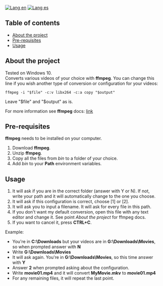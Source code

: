 [![Lang en](https://img.shields.io/badge/lang-en-blue?style=flat)](https://github.com/ian-ani/Convert-Bulk/blob/main/README.md)
[![Lang es](https://img.shields.io/badge/lang-es-red?style=flat)](https://github.com/ian-ani/Convert-Bulk/blob/main/README.es.md)

## Table of contents

- [About the project](#About-the-project)
- [Pre-requisites](#Pre-requisites)
- [Usage](#Usage)

## About the project

Tested on Windows 10.  
Converts various videos of your choice with **ffmpeg**. You can change this line if you wish 
another type of conversion or configuration for your videos:

``ffmpeg -i "$file" -c:v libx264 -c:a copy "$output"``

Leave "$file" and "$output" as is.

For more information see **ffmpeg** docs: [link](https://ffmpeg.org/ffmpeg.html)

## Pre-requisites

**ffmpeg** needs to be installed on your computer.

1. Download **ffmpeg**.
2. Unzip **ffmpeg**.
3. Copy all the files from *bin* to a folder of your choice.
4. Add *bin* to your **Path** environment variables.

## Usage

1. It will ask if you are in the correct folder (answer with Y or N). If not, write your path and it will automatically change
to the one you choose.
2. It will ask if this configuration is correct, choose [1] or [2].
3. It will ask you to input a filename. It will ask for every file in this path.
4. If you don't want my default conversion, open this file with any text editor and change it. See point *About the project* for ffmpeg docs.
5. If you want to cancel it, press **CTRL+C**.

Example:

- You're in **C:\Downloads** but your videos are in **G:\Downloads\Movies**, so when prompted answer with **N**
- Write **G:\Downloads\Movies**
- It will ask again. You're in **G:\Downloads\Movies**, so this time answer with **Y**
- Answer **2** when prompted asking about the configuration.
- Write **movie01.mp4** and it will convert **MyMovie.mkv** to **movie01.mp4**
- For any remaining files, it will repeat the last point.